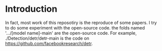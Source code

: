 # Introduction
In fact, most work of this reposotiry is the reproduce of some papers. I try to do some experiment with the open-source code. the folds named '.../[model name]-main' are the open-source code. For example, ./Detection/detr/detr-main is the code on https://github.com/facebookresearch/detr. 

 

